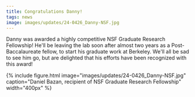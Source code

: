 ```yaml
---
title: Congratulations Danny!
tags: news
image: images/updates/24-0426_Danny-NSF.jpg
---
```

<!-- excerpt start -->
Danny was awarded a highly competitive NSF Graduate Research Fellowship! He'll be leaving the lab soon after almost two years as a Post-Baccalaureate fellow, to start his graduate work at Berkeley. We'll all be sad to see him go, but are delighted that his efforts have been recognized with this award!
<!-- excerpt end -->
{%
  include figure.html
  image="images/updates/24-0426_Danny-NSF.jpg"
  caption="Daniel Bazan, recipient of NSF Graduate Research Fellowship"
  width="400px"
%}
